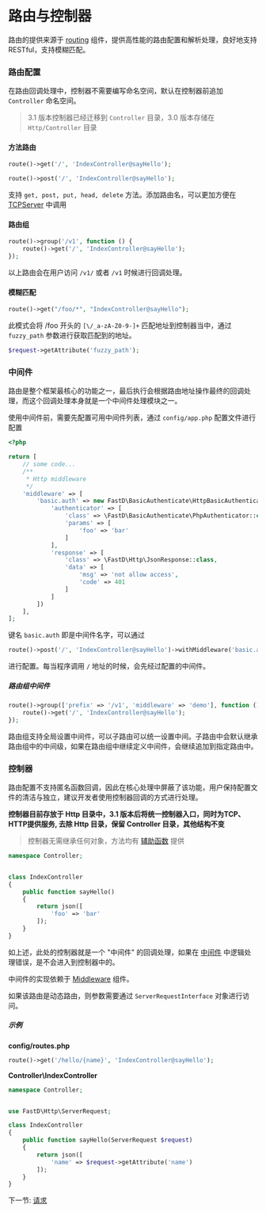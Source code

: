 # 路由与控制器

路由的提供来源于 [routing](https://github.com/JanHuang/routing) 组件，提供高性能的路由配置和解析处理，良好地支持 RESTful，支持模糊匹配。

### 路由配置

在路由回调处理中，控制器不需要编写命名空间，默认在控制器前追加 `Controller` 命名空间。

> 3.1 版本控制器已经迁移到 `Controller` 目录，3.0 版本存储在 `Http/Controller` 目录

#### 方法路由
 
```php
route()->get('/', 'IndexController@sayHello');
``` 

```php
route()->post('/', 'IndexController@sayHello');
```

支持 `get, post, put, head, delete` 方法。添加路由名，可以更加方便在 [TCPServer](3-9-swoole-server.md) 中调用

#### 路由组

```php
route()->group('/v1', function () {
    route()->get('/', 'IndexController@sayHello');
});
```

以上路由会在用户访问 `/v1/` 或者 `/v1` 时候进行回调处理。

#### 模糊匹配

```php
route()->get("/foo/*", "IndexController@sayHello");
```

此模式会将 /foo 开头的 `[\/_a-zA-Z0-9-]+` 匹配地址到控制器当中，通过 `fuzzy_path` 参数进行获取匹配到的地址。

```php
$request->getAttribute('fuzzy_path');
```

### 中间件

路由是整个框架最核心的功能之一，最后执行会根据路由地址操作最终的回调处理，而这个回调处理本身就是一个中间件处理模块之一。

使用中间件前，需要先配置可用中间件列表，通过 `config/app.php` 配置文件进行配置

```php
<?php

return [
    // some code...
    /**
     * Http middleware
     */
    'middleware' => [
        'basic.auth' => new FastD\BasicAuthenticate\HttpBasicAuthentication([
            'authenticator' => [
                'class' => \FastD\BasicAuthenticate\PhpAuthenticator::class,
                'params' => [
                    'foo' => 'bar'
                ]
            ],
            'response' => [
                'class' => \FastD\Http\JsonResponse::class,
                'data' => [
                    'msg' => 'not allow access',
                    'code' => 401
                ]
            ]
        ])
    ],
];
```

键名 `basic.auth` 即是中间件名字，可以通过 

```php
route()->post('/', 'IndexController@sayHello')->withMiddleware('basic.auth');
```

进行配置。每当程序调用 `/` 地址的时候，会先经过配置的中间件。

##### 路由组中间件

```php
route()->group(['prefix' => '/v1', 'middleware' => 'demo'], function () {
    route()->get('/', 'IndexController@sayHello');
});
```

路由组支持全局设置中间件，可以子路由可以统一设置中间。子路由中会默认继承路由组中的中间级，如果在路由组中继续定义中间件，会继续追加到指定路由中。

### 控制器

路由配置不支持匿名函数回调，因此在核心处理中屏蔽了该功能，用户保持配置文件的清洁与独立，建议开发者使用控制器回调的方式进行处理。

**控制器目前存放于 Http 目录中，3.1 版本后将统一控制器入口，同时为TCP、HTTP提供服务, 去除 Http 目录，保留 Controller 目录，其他结构不变**

> 控制器无需继承任何对象，方法均有 [辅助函数](3-5-helpers.md) 提供

```php
namespace Controller;


class IndexController
{
    public function sayHello()
    {
        return json([
            'foo' => 'bar'
        ]);
    }
}
```

如上述，此处的控制器就是一个 "中间件" 的回调处理，如果在 [中间件](3-2-middleware.md) 中逻辑处理错误，是不会进入到控制器中的。

中间件的实现依赖于 [Middleware](https://github.com/JanHuang/middleware) 组件。

如果该路由是动态路由，则参数需要通过 `ServerRequestInterface` 对象进行访问。

##### 示例

**config/routes.php**

```php
route()->get('/hello/{name}', 'IndexController@sayHello');
```

**Controller\IndexController**

```php
namespace Controller;


use FastD\Http\ServerRequest;

class IndexController
{
    public function sayHello(ServerRequest $request)
    {
        return json([
            'name' => $request->getAttribute('name')
        ]);
    }
}
```

下一节: [请求](2-2-request-handling.md)
